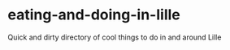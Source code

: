 eating-and-doing-in-lille
=========================

Quick and dirty directory of cool things to do in and around Lille